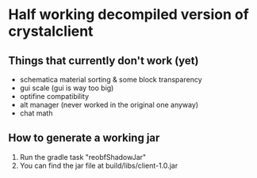 # Half working decompiled version of crystalclient

## Things that currently don't work (yet)
- schematica material sorting & some block transparency
- gui scale (gui is way too big)
- optifine compatibility
- alt manager (never worked in the original one anyway)
- chat math

## How to generate a working jar
1. Run the gradle task "reobfShadowJar"
2. You can find the jar file at build/libs/client-1.0.jar
